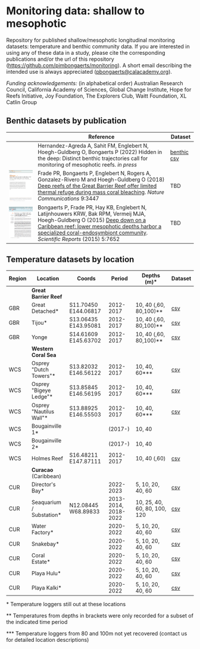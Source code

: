 # Monitoring data: shallow to mesophotic

Repository for published shallow/mesophotic longitudinal monitoring datasets: temperature and benthic community data. If you are interested in using any of these data in a study, please cite the corresponding publications and/or the url of this repository (https://github.com/pimbongaerts/monitoring). A short email describing the intended use is always appreciated (pbongaerts@calacademy.org).

*Funding acknowledgements:* (in alphabetical order) Australian Research Council, California Academy of Sciences, Global Change Institute, Hope for Reefs Initiative, Joy Foundation, The Explorers Club, Waitt Foundation, XL Catlin Group

## Benthic datasets by publication

|  | Reference                                                    | Dataset                                                      |
| ------ | ------------------------------------------------------------ | ------------------------------------------------------------ |
| | Hernandez-Agreda A, Sahit FM, Englebert N, Hoegh-Guldberg O, Bongaerts P (2022) Hidden in the deep: Distinct benthic trajectories call for monitoring of mesophotic reefs. *in press* | [benthic csv](https://github.com/pimbongaerts/monitoring/blob/master/benthic/2022_conslett.csv) |
| ![](screenshot2.png) | Frade PR, Bongaerts P, Englebert N, Rogers A, Gonzalez-Rivero M and Hoegh-Guldberg O (2018) [Deep reefs of the Great Barrier Reef offer limited thermal refuge during mass coral bleaching](https://dx.doi.org/10.1038/s41467-018-05741-0).  *Nature Communications* 9:3447 | TBD |
| ![](screenshot1.png) | Bongaerts P, Frade PR, Hay KB, Englebert N, Latijnhouwers KRW, Bak RPM, Vermeij MJA, Hoegh-Guldberg O (2015) [Deep down on a Caribbean reef: lower mesophotic depths harbor a specialized coral-endosymbiont community]( https://doi.org/10.1038/srep07652). *Scientific Reports* (2015) 5:7652 | TBD                                              |


## Temperature datasets by location

| Region | Location                | Coords               | Period                                                       | Depths (m)*                  | Dataset |
| ------ | ----------------------- | -------------------- | ------------------------------------------------------------ | ---------------------------- | ---------------------------- |
|  | **Great Barrier Reef** |  |  |  |  |
| GBR    | Great Detached*         | S11.70450 E144.06817 | 2012-2017| 10, 40 (,60, 80,100)**       |[csv](https://github.com/pimbongaerts/monitoring/blob/master/temperature/gbr_grdet.csv) |
| GBR    | Tijou*                  | S13.06435 E143.95081 | 2012-2017| 10, 40 (,60, 80,100)**       |[csv](https://github.com/pimbongaerts/monitoring/blob/master/temperature/gbr_tijou.csv) |
| GBR    | Yonge                  | S14.61609 E145.63702 | 2012-2017| 10, 40 (,60, 80,100)**       |[csv](https://github.com/pimbongaerts/monitoring/blob/master/temperature/gbr_yonge.csv) |
|  | **Western Coral Sea** |  | |  | |
| WCS    | Osprey "Dutch Towers"*  | S13.82032 E146.56122 | 2012-2017|10, 40, 60***| [csv](https://github.com/pimbongaerts/monitoring/blob/master/temperature/wcs_ospdt.csv) |
| WCS    | Osprey "Bigeye Ledge"*  | S13.85845 E146.56195 | 2012-2017| 10, 40, 60*** | [csv](https://github.com/pimbongaerts/monitoring/blob/master/temperature/wcs_ospbl.csv) |
| WCS    | Osprey "Nautilus Wall"* | S13.88925 E146.55503 | 2012-2017|10, 40, 60***| [csv](https://github.com/pimbongaerts/monitoring/blob/master/temperature/wcs_ospnw.csv) |
| WCS    | Bougainville 1*         |                      | (2017-)                                                      | 10, 40                       | |
| WCS    | Bougainville 2*         |                      | (2017-)                                                      | 10, 40                       | |
| WCS    | Holmes Reef             | S16.48211 E147.87111 | 2012-2017| 10, 40 (,60)                 |[csv](https://github.com/pimbongaerts/monitoring/blob/master/temperature/wcs_holme.csv) |
|  | **Curacao** (Caribbean) |  | |  | |
| CUR | Director's Bay* |  | 2022-2023 | 5, 10, 20, 40, 60 | [csv](https://github.com/pimbongaerts/monitoring/blob/master/temperature/) |
| CUR | Seaquarium / Substation* | N12.08445 W68.89833 | 2013-2014,<br />2018-2022 | 10, 25, 40, 60, 80, 100, 120 | [csv](https://github.com/pimbongaerts/monitoring/blob/master/temperature/) |
| CUR | Water Factory* |  | 2020-2022 | 5, 10, 20, 40, 60 | [csv](https://github.com/pimbongaerts/monitoring/blob/master/temperature/) |
| CUR | Snakebay* |  | 2020-2022 | 5, 10, 20, 40, 60 | [csv](https://github.com/pimbongaerts/monitoring/blob/master/temperature/) |
| CUR | Coral Estate* |  | 2020-2022 | 5, 10, 20, 40, 60 | [csv](https://github.com/pimbongaerts/monitoring/blob/master/temperature/) |
| CUR | Playa Hulu* |  | 2020-2022 | 5, 10, 20, 40, 60 | [csv](https://github.com/pimbongaerts/monitoring/blob/master/temperature/) |
| CUR | Playa Kalki* |  | 2020-2022 | 5, 10, 20, 40, 60 | [csv](https://github.com/pimbongaerts/monitoring/blob/master/temperature/) |

\* Temperature loggers still out at these locations

\** Temperatures from depths in brackets were only recorded for a subset of the indicated time period

\*** Temperature loggers from 80 and 100m not yet recovered (contact us for detailed location descriptions)
